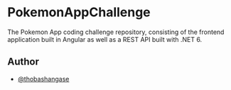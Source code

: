 # PokemonAppChallenge

The Pokemon App coding challenge repository, consisting of the frontend application built in Angular as well as a REST API built with .NET 6.

## Author

- [@thobashangase](https://www.github.com/thobashangase)
